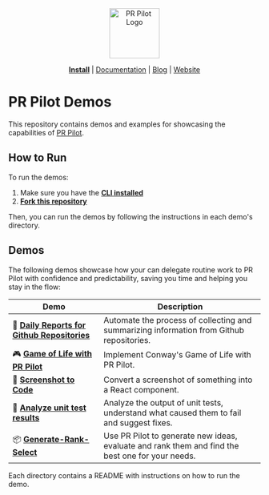 <div align="center">
<img src="https://avatars.githubusercontent.com/ml/17635?s=140&v=" width="100" alt="PR Pilot Logo">
</div>

<p align="center">
  <a href="https://github.com/apps/pr-pilot-ai/installations/new"><b>Install</b></a> |
  <a href="https://docs.pr-pilot.ai">Documentation</a> | 
  <a href="https://www.pr-pilot.ai/blog">Blog</a> | 
  <a href="https://www.pr-pilot.ai">Website</a>
</p>

# PR Pilot Demos

This repository contains demos and examples for showcasing the capabilities of [PR Pilot](https://docs.pr-pilot.ai/user_guide.html).

## How to Run

To run the demos:
1. Make sure you have the **[CLI installed](https://github.com/PR-Pilot-AI/pr-pilot-cli)**
2. **[Fork this repository](https://github.com/PR-Pilot-AI/demo/fork)**

Then, you can run the demos by following the instructions in each demo's directory.

## Demos

The following demos showcase how your can delegate routine work to PR Pilot with confidence and predictability,
saving you time and helping you stay in the flow:

| Demo | Description |
|------|-------------|
| 📝 **[Daily Reports for Github Repositories](daily-report)** | Automate the process of collecting and summarizing information from Github repositories. |
| 🎮 **[Game of Life with PR Pilot](game-of-life)** | Implement Conway's Game of Life with PR Pilot. |
| 📸 **[Screenshot to Code](screenshot-to-code)** | Convert a screenshot of something into a React component. |
| 🧪 **[Analyze unit test results](analyze-test-results)** | Analyze the output of unit tests, understand what caused them to fail and suggest fixes. |
| 📦 **[Generate-Rank-Select](generate-rank-select)** | Use PR Pilot to generate new ideas, evaluate and rank them and find the best one for your needs. |

Each directory contains a README with instructions on how to run the demo.
